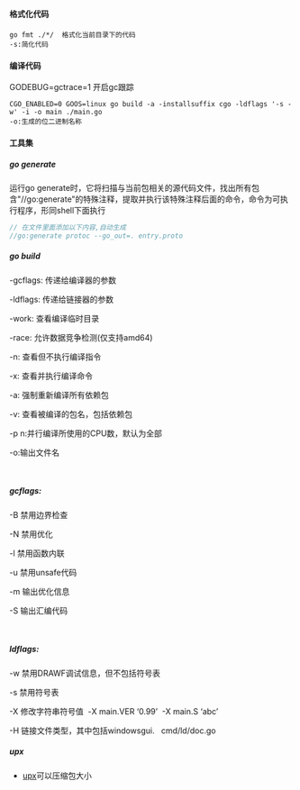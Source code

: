 #### 格式化代码


```
go fmt ./*/  格式化当前目录下的代码 
-s:简化代码

```

#### 编译代码

GODEBUG=gctrace=1 开启gc跟踪

```
CGO_ENABLED=0 GOOS=linux go build -a -installsuffix cgo -ldflags '-s -w' -i -o main ./main.go
-o:生成的位二进制名称

```

#### 工具集

##### go generate

运行go generate时，它将扫描与当前包相关的源代码文件，找出所有包含"//go:generate"的特殊注释，提取并执行该特殊注释后面的命令，命令为可执行程序，形同shell下面执行

```go
// 在文件里面添加以下内容,自动生成
//go:generate protoc --go_out=. entry.proto

```

##### go build

-gcflags: 传递给编译器的参数

-ldflags: 传递给链接器的参数

-work: 查看编译临时目录

-race: 允许数据竞争检测(仅支持amd64)

-n: 查看但不执行编译指令

-x: 查看并执行编译命令

-a: 强制重新编译所有依赖包

-v: 查看被编译的包名，包括依赖包

-p n:并行编译所使用的CPU数，默认为全部

-o:输出文件名

 

##### gcflags:

-B 禁用边界检查

-N 禁用优化

-l 禁用函数内联

-u 禁用unsafe代码

-m 输出优化信息

-S 输出汇编代码

 

##### ldflags:

-w 禁用DRAWF调试信息，但不包括符号表

-s 禁用符号表

-X 修改字符串符号值  -X main.VER ‘0.99’  -X main.S ‘abc’

-H 链接文件类型，其中包括windowsgui.   cmd/ld/doc.go

##### upx

- [upx](https://github.com/upx/upx)可以压缩包大小
